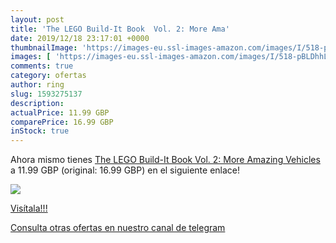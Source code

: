 ```yaml
---
layout: post
title: 'The LEGO Build-It Book  Vol. 2: More Ama'
date: 2019/12/18 23:17:01 +0000
thumbnailImage: 'https://images-eu.ssl-images-amazon.com/images/I/518-pBLDhhL._SL200_.jpg'
images: [ 'https://images-eu.ssl-images-amazon.com/images/I/518-pBLDhhL._SL200_.jpg' ]
comments: true
category: ofertas
author: ring
slug: 1593275137
description:
actualPrice: 11.99 GBP
comparePrice: 16.99 GBP
inStock: true
---
```


Ahora mismo tienes [The LEGO Build-It Book  Vol. 2: More Amazing Vehicles](https://www.amazon.com/dp/1593275137/?tag=redken08-20) a 11.99 GBP (original: 16.99 GBP) en el siguiente enlace!

[![](https://images-eu.ssl-images-amazon.com/images/I/518-pBLDhhL._SL200_.jpg)](https://www.amazon.com/dp/1593275137/?tag=redken08-20)

[Visítala!!!](https://www.amazon.com/dp/1593275137/?tag=redken08-20)

[Consulta otras ofertas en nuestro canal de telegram](https://t.me/s/ofertas25)
